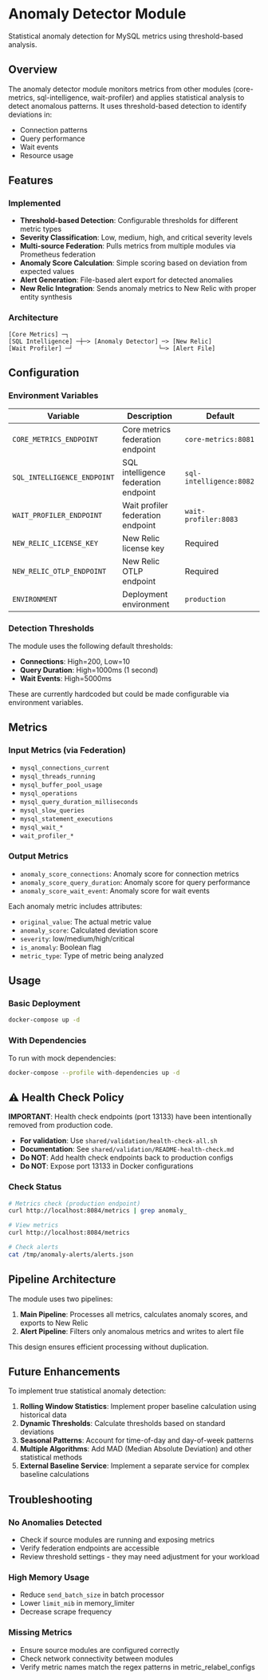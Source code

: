 # Anomaly Detector Module

Statistical anomaly detection for MySQL metrics using threshold-based analysis.

## Overview

The anomaly detector module monitors metrics from other modules (core-metrics, sql-intelligence, wait-profiler) and applies statistical analysis to detect anomalous patterns. It uses threshold-based detection to identify deviations in:

- Connection patterns
- Query performance
- Wait events
- Resource usage

## Features

### Implemented
- **Threshold-based Detection**: Configurable thresholds for different metric types
- **Severity Classification**: Low, medium, high, and critical severity levels
- **Multi-source Federation**: Pulls metrics from multiple modules via Prometheus federation
- **Anomaly Score Calculation**: Simple scoring based on deviation from expected values
- **Alert Generation**: File-based alert export for detected anomalies
- **New Relic Integration**: Sends anomaly metrics to New Relic with proper entity synthesis

### Architecture

```
[Core Metrics] ─┐
[SQL Intelligence] ─┼─> [Anomaly Detector] ─> [New Relic]
[Wait Profiler] ─┘                        └─> [Alert File]
```

## Configuration

### Environment Variables

| Variable | Description | Default |
|----------|-------------|---------|
| `CORE_METRICS_ENDPOINT` | Core metrics federation endpoint | `core-metrics:8081` |
| `SQL_INTELLIGENCE_ENDPOINT` | SQL intelligence federation endpoint | `sql-intelligence:8082` |
| `WAIT_PROFILER_ENDPOINT` | Wait profiler federation endpoint | `wait-profiler:8083` |
| `NEW_RELIC_LICENSE_KEY` | New Relic license key | Required |
| `NEW_RELIC_OTLP_ENDPOINT` | New Relic OTLP endpoint | Required |
| `ENVIRONMENT` | Deployment environment | `production` |

### Detection Thresholds

The module uses the following default thresholds:

- **Connections**: High=200, Low=10
- **Query Duration**: High=1000ms (1 second)
- **Wait Events**: High=5000ms

These are currently hardcoded but could be made configurable via environment variables.

## Metrics

### Input Metrics (via Federation)
- `mysql_connections_current`
- `mysql_threads_running`
- `mysql_buffer_pool_usage`
- `mysql_operations`
- `mysql_query_duration_milliseconds`
- `mysql_slow_queries`
- `mysql_statement_executions`
- `mysql_wait_*`
- `wait_profiler_*`

### Output Metrics
- `anomaly_score_connections`: Anomaly score for connection metrics
- `anomaly_score_query_duration`: Anomaly score for query performance
- `anomaly_score_wait_event`: Anomaly score for wait events

Each anomaly metric includes attributes:
- `original_value`: The actual metric value
- `anomaly_score`: Calculated deviation score
- `severity`: low/medium/high/critical
- `is_anomaly`: Boolean flag
- `metric_type`: Type of metric being analyzed

## Usage

### Basic Deployment

```bash
docker-compose up -d
```

### With Dependencies

To run with mock dependencies:

```bash
docker-compose --profile with-dependencies up -d
```

## ⚠️ Health Check Policy

**IMPORTANT**: Health check endpoints (port 13133) have been intentionally removed from production code.

- **For validation**: Use `shared/validation/health-check-all.sh`
- **Documentation**: See `shared/validation/README-health-check.md`
- **Do NOT**: Add health check endpoints back to production configs
- **Do NOT**: Expose port 13133 in Docker configurations

### Check Status

```bash
# Metrics check (production endpoint)
curl http://localhost:8084/metrics | grep anomaly_

# View metrics
curl http://localhost:8084/metrics

# Check alerts
cat /tmp/anomaly-alerts/alerts.json
```

## Pipeline Architecture

The module uses two pipelines:

1. **Main Pipeline**: Processes all metrics, calculates anomaly scores, and exports to New Relic
2. **Alert Pipeline**: Filters only anomalous metrics and writes to alert file

This design ensures efficient processing without duplication.

## Future Enhancements

To implement true statistical anomaly detection:

1. **Rolling Window Statistics**: Implement proper baseline calculation using historical data
2. **Dynamic Thresholds**: Calculate thresholds based on standard deviations
3. **Seasonal Patterns**: Account for time-of-day and day-of-week patterns
4. **Multiple Algorithms**: Add MAD (Median Absolute Deviation) and other statistical methods
5. **External Baseline Service**: Implement a separate service for complex baseline calculations

## Troubleshooting

### No Anomalies Detected
- Check if source modules are running and exposing metrics
- Verify federation endpoints are accessible
- Review threshold settings - they may need adjustment for your workload

### High Memory Usage
- Reduce `send_batch_size` in batch processor
- Lower `limit_mib` in memory_limiter
- Decrease scrape frequency

### Missing Metrics
- Ensure source modules are configured correctly
- Check network connectivity between modules
- Verify metric names match the regex patterns in metric_relabel_configs